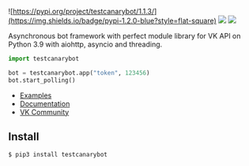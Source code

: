 ![https://pypi.org/project/testcanarybot/1.1.3/](https://img.shields.io/badge/pypi-1.2.0-blue?style=flat-square) ![](https://img.shields.io/badge/python-3.7%20%7C%203.8%20%7C%203.9-blue?style=flat-square) ![](https://img.shields.io/badge/license-Apache%20License%202.0-green?style=flat-square)

Asynchronous bot framework with perfect module library for VK API on Python 3.9 with aiohttp, asyncio and threading.

```python
import testcanarybot

bot = testcanarybot.app("token", 123456)
bot.start_polling()
```

* [Examples](https://github.com/kensoi/testcanarybot/tree/dev/library)
* [Documentation](https://kensoi.github.io/testcanarybot)
* [VK Community](https://vk.com/testcanarybot)

## Install

```bash
$ pip3 install testcanarybot 
```
